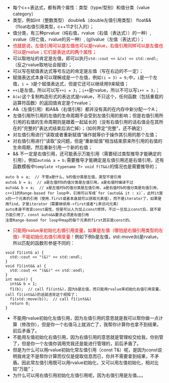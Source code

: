 - 每个c++表达式，都有两个属性：类型（type/型别）和值分类（value category）
- 类型，例如int（整数类型） double&（double左值引用类型） float&&（float右值引用类型，c++11才引入的）；
- 值分类，有三种prvalue（纯右值，rvalue（右值（表达式））的一种）, xvalue（将亡值，rvalue的另一种）, (g)lvalue（左值（表达式））；
- <font color=red>也就是说，左值引用可以是左值也可以是rvalue，右值引用同样可以是左值也可以是rvalue；它们是表达式的两个属性；</font>
- 可以取地址的肯定是左值，即可以执行`std::cout << &(x) << std::endl;`（反之rvalue取地址会报错）；
- 可以写在赋值表达式等号左边的肯定是左值（写在右边的不一定）；
- 赋值表达式本身可以理解成是一个左值，例如`(i = 3) = 9;`中，`i`是一个左值，`i = 3`是个赋值表达式，但是它还可以继续用9来赋值；
- `++i`是左值，所以可以写`++i = 3;`；`i++`是rvalue，所以不可以写`i++ = 3;`；
- `A(a)`这个复制构造形式的表达式是rvalue，不只这个，任何函数（包括重载的运算符函数）的返回值肯定是个rvalue；
- A&（左值引用）和A&&（右值引用）都并没有真的在内存中新分配一个A；
- 左值引用所引用的左值的生命周期不会受到左值引用的影响；但是右值引用所引用的右值的生命周期则是跟着一起延长的（没有右值引用的话右值会在其所在的"完整的"表达式结束后消亡掉）；（如何界定“完整”，还不确定）
- 对左值引用进行“读取或者重新赋值”操作就等价于操作其引用的那个左值；
- 对右值引用进行“读取”没问题，但是“重新赋值”相当结束原来所引用的右值的生命周期，然后重新引用一个新的右值；
- && 不一定是右值引用，还可能表示万能引用（需要经过类型推导才能确定的引用），例如`auto&& a = b;`需要推导才能确定是左值引用还是右值引用，还有函数模板中`template <typename T> void f(T&&)`的情况也是需要推导的；
```
auto b = a;  // 不管a是什么，b的值分类是左值，类型不是引用
auto& b = a;  // a是左值时b的值分类是左值引用，a是右值时编译不过
auto&& b = a;  // a是左值时b的值分类是左值引用，a是右值时b的值分类是右值引用，c++11的Range-based for loop中，引用可以写成`for (auto&& it : x)`，此时it是x的一个元素的引用（使用.first或者本身就可以获取元素值），而不是iterator了，如果是用find，才是iterator（需要继续用->first或者*i来访问元素）
auto本身不改变const属性，但是可以人为加上const修饰，不过一旦加上const后，就不是万能引用了，const auto&&要求必须是右值引用
注意Range-based for loop中map的每个元素的first其实是const的。
```
- <font color=red>只能用rvalue来初始化右值引用变量，如果是左值（哪怕是右值引用类型的左值）不能初始化右值引用变量！</font>例如下例b是左值，std::move(b)是rvalue，所以匹配的函数形参是不同的：
```
void f1(int& a) {
  std::cout << "(&)" << std::endl;
}
void f1(int&& a) {
  std::cout << "(&&)" << std::endl;
}
int main() {
  int&& b = 1;
  f1(b);  // call f1(int&)，因为b是左值，而只能用rvalue来初始化右值引用变量，call f1(int&&)的话就违背这个规矩了；
  f1(std::move(b));  // call f1(int&&)
  return 0;
}
```
- 不能用rvalue初始化左值引用，因为左值引用的意思就是我可以帮你做一点计算（修改你），但是你一个右值马上就消亡了，我帮你计算你也拿不到结果，前后矛盾了。
- 不能用左值初始化右值引用，因为右值引用的意思就是管理权交给我，你别管了，但是你一个左值你调用完我还是能进行管理的，前后矛盾了。
- 但是为什么可以用rvalue初始化常左值引用（const T&）呢，是因为const说明我肯定不是帮你计算而仅仅是提取信息而已，你并不需要拿到结果，不矛盾。因此常左值引用既可以用rvalue初始化，又可以用左值初始化，相对比较“万能”；
- 为什么可以用右值引用初始化左值引用呢，因为右值引用是左值。。。